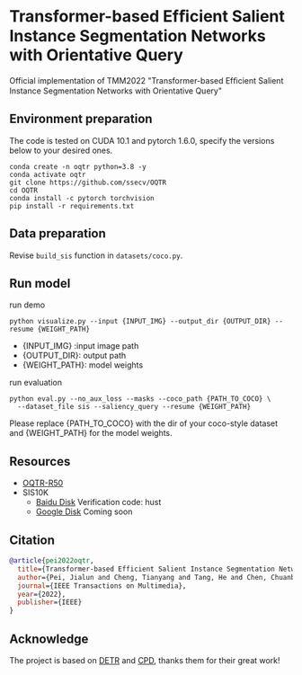 # Transformer-based Efﬁcient Salient Instance Segmentation Networks with Orientative Query

Official implementation of TMM2022 "Transformer-based Efﬁcient Salient Instance Segmentation Networks with Orientative Query"

## Environment preparation

The code is tested on CUDA 10.1 and pytorch 1.6.0, specify the versions below to your desired ones.

```shell
conda create -n oqtr python=3.8 -y
conda activate oqtr
git clone https://github.com/ssecv/OQTR
cd OQTR
conda install -c pytorch torchvision
pip install -r requirements.txt
```

## Data preparation

Revise `build_sis` function in `datasets/coco.py`.

## Run model

run demo

```shell
python visualize.py --input {INPUT_IMG} --output_dir {OUTPUT_DIR} --resume {WEIGHT_PATH}
```

- {INPUT_IMG} :input image path 
- {OUTPUT_DIR}: output path
- {WEIGHT_PATH}: model weights

run evaluation

```shell
python eval.py --no_aux_loss --masks --coco_path {PATH_TO_COCO} \
  --dataset_file sis --saliency_query --resume {WEIGHT_PATH}
```

Please replace {PATH_TO_COCO} with the dir of your coco-style dataset and {WEIGHT_PATH} for the model weights.

## Resources

- [OQTR-R50](https://github.com/ssecv/OQTR/releases/download/v1.0.0/oqtr_r50.pth)
- SIS10K
  - [Baidu Disk](https://pan.baidu.com/s/1ZOQAj0Lhg1K4Vi3eS5Tw6w) Verification code: hust
  - [Google Disk]() Coming soon

## Citation
```BibTeX
@article{pei2022oqtr,
  title={Transformer-based Efficient Salient Instance Segmentation Networks with Orientative Query},
  author={Pei, Jialun and Cheng, Tianyang and Tang, He and Chen, Chuanbo},
  journal={IEEE Transactions on Multimedia},
  year={2022},
  publisher={IEEE}
}
```

## Acknowledge

The project is based on 
[DETR](https://github.com/facebookresearch/detr) and 
[CPD](https://github.com/wuzhe71/CPD), 
thanks them for their great work!
